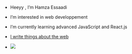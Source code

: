 - Heeyy , I’m Hamza Essaadi
- I’m interested in web developpement
- I’m currently learning advanced JavaScript and React.js
- [I write things about the web](https://medium.com/@essaadihamza3)

- ![](https://komarev.com/ghpvc/?username=your-github-EssHamza)

<!---
EssHamza/EssHamza is a ✨ special ✨ repository because its `README.md` (this file) appears on your GitHub profile.
You can click the Preview link to take a look at your changes.
--->
